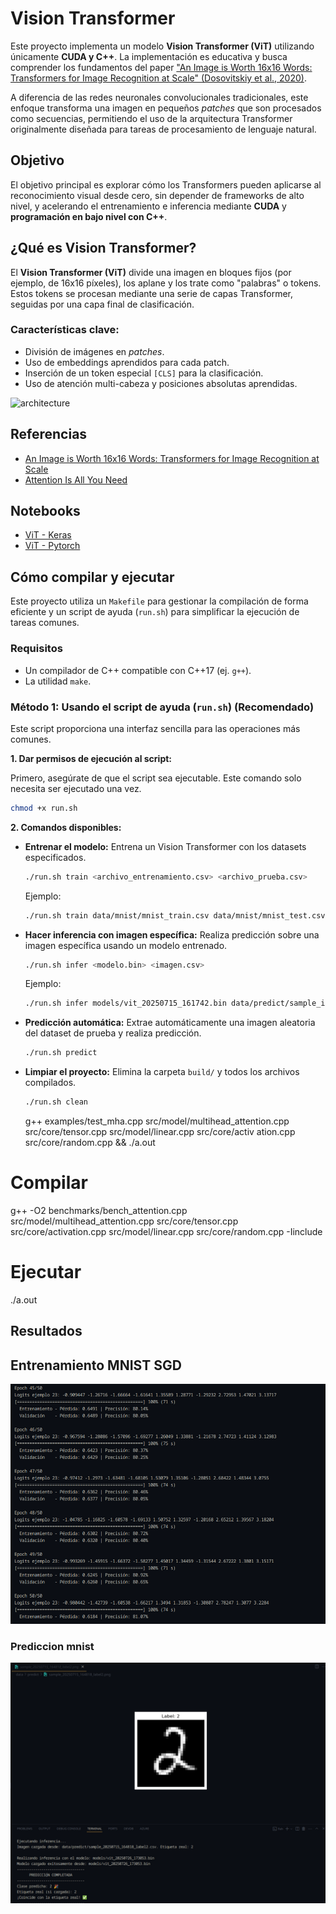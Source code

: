 # Vision Transformer

Este proyecto implementa un modelo **Vision Transformer (ViT)** utilizando únicamente **CUDA y C++**. La implementación es educativa y busca comprender los fundamentos del paper ["An Image is Worth 16x16 Words: Transformers for Image Recognition at Scale" (Dosovitskiy et al., 2020)](https://arxiv.org/pdf/2010.11929).

A diferencia de las redes neuronales convolucionales tradicionales, este enfoque transforma una imagen en pequeños *patches* que son procesados como secuencias, permitiendo el uso de la arquitectura Transformer originalmente diseñada para tareas de procesamiento de lenguaje natural.

## Objetivo

El objetivo principal es explorar cómo los Transformers pueden aplicarse al reconocimiento visual desde cero, sin depender de frameworks de alto nivel, y acelerando el entrenamiento e inferencia mediante **CUDA** y **programación en bajo nivel con C++**.

## ¿Qué es Vision Transformer?

El **Vision Transformer (ViT)** divide una imagen en bloques fijos (por ejemplo, de 16x16 píxeles), los aplane y los trate como "palabras" o tokens. Estos tokens se procesan mediante una serie de capas Transformer, seguidas por una capa final de clasificación.

### Características clave:
- División de imágenes en *patches*.
- Uso de embeddings aprendidos para cada patch.
- Inserción de un token especial `[CLS]` para la clasificación.
- Uso de atención multi-cabeza y posiciones absolutas aprendidas.

![architecture](docs/img/architecture.png)

## Referencias

- [An Image is Worth 16x16 Words: Transformers for Image Recognition at Scale](https://arxiv.org/pdf/2010.11929)
- [Attention Is All You Need](https://arxiv.org/abs/1706.03762)

## Notebooks
- [ViT - Keras](https://colab.research.google.com/drive/1OlspI87qJouwFWuTzH2k29ai4XsfYnrT?usp=sharing)
- [ViT - Pytorch](https://colab.research.google.com/drive/1J_GLR-PMsMiuiRqsPXpJXCT8LMaOfuq1?usp=sharing)

## Cómo compilar y ejecutar

Este proyecto utiliza un `Makefile` para gestionar la compilación de forma eficiente y un script de ayuda (`run.sh`) para simplificar la ejecución de tareas comunes.

### Requisitos

  * Un compilador de C++ compatible con C++17 (ej. `g++`).
  * La utilidad `make`.

### Método 1: Usando el script de ayuda (`run.sh`) (Recomendado)

Este script proporciona una interfaz sencilla para las operaciones más comunes.

**1. Dar permisos de ejecución al script:**

Primero, asegúrate de que el script sea ejecutable. Este comando solo necesita ser ejecutado una vez.

```bash
chmod +x run.sh
```

**2. Comandos disponibles:**

* **Entrenar el modelo:**
  Entrena un Vision Transformer con los datasets especificados.

  ```bash
  ./run.sh train <archivo_entrenamiento.csv> <archivo_prueba.csv>
  ```

  Ejemplo:
  ```bash
  ./run.sh train data/mnist/mnist_train.csv data/mnist/mnist_test.csv
  ```

* **Hacer inferencia con imagen específica:**
  Realiza predicción sobre una imagen específica usando un modelo entrenado.

  ```bash
  ./run.sh infer <modelo.bin> <imagen.csv>
  ```

  Ejemplo:
  ```bash
  ./run.sh infer models/vit_20250715_161742.bin data/predict/sample_imagen.csv
  ```

* **Predicción automática:**
  Extrae automáticamente una imagen aleatoria del dataset de prueba y realiza predicción.

  ```bash
  ./run.sh predict
  ```

* **Limpiar el proyecto:**
  Elimina la carpeta `build/` y todos los archivos compilados.

  ```bash
  ./run.sh clean
  ```

   g++ examples/test_mha.cpp src/model/multihead_attention.cpp src/core/tensor.cpp src/model/linear.cpp src/core/activ
ation.cpp src/core/random.cpp && ./a.out

# Compilar
g++ -O2 benchmarks/bench_attention.cpp src/model/multihead_attention.cpp src/core/tensor.cpp src/core/activation.cpp src/model/linear.cpp src/core/random.cpp -Iinclude

# Ejecutar
./a.out

## Resultados

## Entrenamiento MNIST SGD
![train](docs/img/train1.png)

### Prediccion mnist
![infer](docs/img/predict1.png)